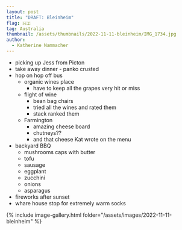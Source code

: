 ```yaml
---
layout: post
title: "DRAFT: Bleinheim"
flag: 🇳🇿
tag: Australia
thumbnail: /assets/thumbnails/2022-11-11-bleinheim/IMG_1734.jpg
author:
  - Katherine Nammacher
---
```


- picking up Jess from Picton
- take away dinner - panko crusted
- hop on hop off bus
  - organic wines place
    - have to keep all the grapes very hit or miss
  - flight of wine
    - bean bag chairs
    - tried all the wines and rated them
    - stack ranked them
  - Farmington
    - amazing cheese board
    - chutneys??
    - and that cheese Kat wrote on the menu
- backyard BBQ
  - mushrooms caps with butter
  - tofu
  - sausage
  - eggplant
  - zucchini
  - onions
  - asparagus
- fireworks after sunset
- whare house stop for extremely warm socks

{% include image-gallery.html folder="/assets/images/2022-11-11-bleinheim" %}
